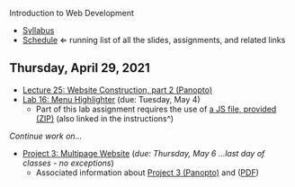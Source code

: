 Introduction to Web Development

- [Syllabus](syllabus.md)
- [Schedule](schedule.md)   &lArr; running list of all the slides, assignments, and related links

## Thursday, April 29, 2021

- [Lecture 25: Website Construction, part 2 (Panopto)](https://rochester.hosted.panopto.com/Panopto/Pages/Viewer.aspx?id=870af5db-c1c5-4a8b-80c1-ad150173f9af)
- [Lab 16: Menu Highlighter](lab16-menu-highlighter/instructions.md) (due: Tuesday, May 4)
  - Part of this lab assignment requires the use of [a JS file, provided (ZIP)](lab16-menu-highlighter/menu-highlighter.zip) (also linked in the instructions^)

*Continue work on...*

- [Project 3: Multipage Website](project03-multipage-website/instructions.md) (*due: Thursday, May 6 ...last day of classes - no exceptions*)
  - Associated information about [Project 3 (Panopto)](https://rochester.hosted.panopto.com/Panopto/Pages/Viewer.aspx?id=302b9982-c4e4-4795-b935-ad0800e4d405) and ([PDF](20-project3-instructions/project3-structure.pdf))

